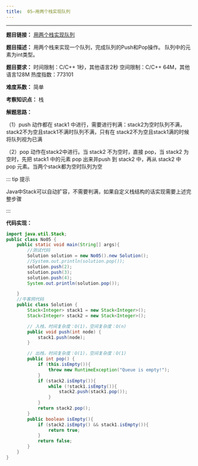 ```yaml
---
title:  05—用两个栈实现队列
---
```


* * *

**题目链接：** [用两个栈实现队列](https://www.nowcoder.com/practice/54275ddae22f475981afa2244dd448c6?tpId=13&&tqId=11158&rp=1&ru=/ta/coding-interviews&qru=/ta/coding-interviews/question-ranking)

**题目描述：** 用两个栈来实现一个队列，完成队列的Push和Pop操作。 队列中的元素为int类型。

**题目要求：** 时间限制：C/C++ 1秒，其他语言2秒 空间限制：C/C++ 64M，其他语言128M 热度指数：773101

**难度系数：** 简单

**考察知识点：** 栈

**解题思路：** 

（1）push 动作都在 stack1 中进行，需要进行判满：stack2为空时队列不满，stack2不为空且stack1不满时队列不满，只有在 stack2不为空且stack1满的时候将队列视为已满

 （2）pop 动作在stack2中进行。当 stack2 不为空时，直接 pop，当 stack2 为空时，先把 stack1 中的元素 pop 出来并push 到 stack2 中，再从 stack2 中 pop 元素。当两个stack都为空时队列为空

 ::: tip 提示

 Java中Stack可以自动扩容，不需要判满，如果自定义栈结构的话实现需要上述完整步骤

 :::

**代码实现：**

```java
import java.util.Stack;
public class No05 {
    public static void main(String[] args){
        //测试代码
        Solution solution = new No05().new Solution();
        //System.out.println(solution.pop());
        solution.push(2);
        solution.push(3);
        solution.push(4);
        System.out.println(solution.pop());

    }
    //牛客网代码
    public class Solution {
        Stack<Integer> stack1 = new Stack<Integer>();
        Stack<Integer> stack2 = new Stack<Integer>();

        // 入栈，时间复杂度：O(1)，空间复杂度：O(n)
        public void push(int node) {
            stack1.push(node);
        }

        // 出栈，时间复杂度：O(1)，空间复杂度：O(1)
        public int pop() {
            if (this.isEmpty()){
                throw new RuntimeException("Queue is empty!");
            }
            if (stack2.isEmpty()){
                while (!stack1.isEmpty()){
                    stack2.push(stack1.pop());
                }
            }
            return stack2.pop();
        }
        public boolean isEmpty(){
            if (stack2.isEmpty() && stack1.isEmpty()){
                return true;
            }
            return false;
        }
    }
}
```
